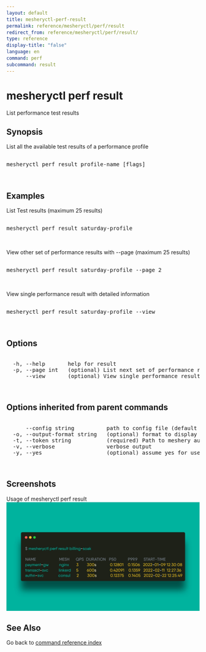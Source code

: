 ```yaml
---
layout: default
title: mesheryctl-perf-result
permalink: reference/mesheryctl/perf/result
redirect_from: reference/mesheryctl/perf/result/
type: reference
display-title: "false"
language: en
command: perf
subcommand: result
---
```


# mesheryctl perf result

List performance test results

## Synopsis

List all the available test results of a performance profile

<pre class='codeblock-pre'>
<div class='codeblock'>
mesheryctl perf result profile-name [flags]

</div>
</pre> 

## Examples

List Test results (maximum 25 results)
<pre class='codeblock-pre'>
<div class='codeblock'>
mesheryctl perf result saturday-profile

</div>
</pre> 

View other set of performance results with --page (maximum 25 results)
<pre class='codeblock-pre'>
<div class='codeblock'>
mesheryctl perf result saturday-profile --page 2

</div>
</pre> 

View single performance result with detailed information
<pre class='codeblock-pre'>
<div class='codeblock'>
mesheryctl perf result saturday-profile --view

</div>
</pre> 

## Options

<pre class='codeblock-pre'>
<div class='codeblock'>
  -h, --help       help for result
  -p, --page int   (optional) List next set of performance results with --page (default = 1) (default 1)
      --view       (optional) View single performance results with more info

</div>
</pre>

## Options inherited from parent commands

<pre class='codeblock-pre'>
<div class='codeblock'>
      --config string          path to config file (default "/home/runner/.meshery/config.yaml")
  -o, --output-format string   (optional) format to display in [json|yaml]
  -t, --token string           (required) Path to meshery auth config
  -v, --verbose                verbose output
  -y, --yes                    (optional) assume yes for user interactive prompts.

</div>
</pre>

## Screenshots

Usage of mesheryctl perf result
![perf-result-usage](../../../../docs/assets/img/mesheryctl/perf-result.png)

## See Also

Go back to [command reference index](/reference/mesheryctl/) 
